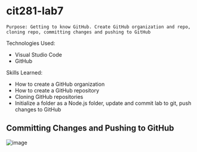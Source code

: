 # cit281-lab7
```
Purpose: Getting to know GitHub. Create GitHub organization and repo, cloning repo, committing changes and pushing to GitHub
```

Technologies Used:
- Visual Studio Code
- GitHub

Skills Learned:
- How to create a GitHub organization
- How to create a GitHub repository
- Cloning GitHub repositories
- Initialize a folder as a Node.js folder, update and commit lab to git, push changes to GitHub

## Committing Changes and Pushing to GitHub
![image](https://user-images.githubusercontent.com/67397853/170897005-6b325bb2-a307-48be-806a-70a67810a6d4.png)
